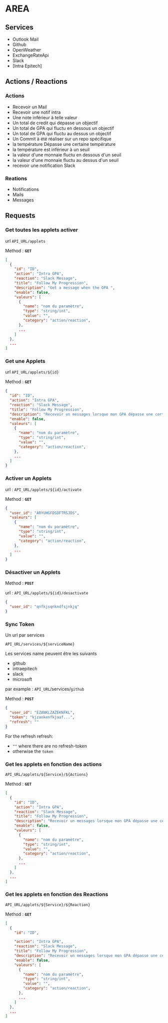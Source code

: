 # AREA

## Services

- Outlook Mail
- Github
- OpenWeather
- ExchangeRateApi
- Slack
- [Intra Epitech]

## Actions / Reactions

### Actions

- Recevoir un Mail
- Recevoir une notif intra
- Une note inférieur à telle valeur
- Un total de credit qui dépasse un objectif
- Un total de GPA qui fluctu en dessous un objectif
- Un total de GPA qui fluctu au dessus un objectif
- Un Commit à été réaliser sur un repo spécifique
- la température Dépasse une certaine température
- la température est inférieur à un seuil
- la valeur d'une monnaie fluctu en dessous d'un seuil
- la valeur d'une monnaie fluctu au dessus d'un seuil
- recevoir une notification Slack

### Reations

- Notifications
- Mails
- Messages

## Requests

### Get toutes les applets activer

url `API_URL/applets`

Method : **`GET`**

```json
[
  {
    "id": "ID",
    "action": "Intra GPA",
    "reaction": "Slack Message",
    "title": "Follow My Progression",
    "description": "Get a message when the GPA ",
    "enable": false,
    "valeurs": [
      {
        "name": "nom du paramètre",
        "type": "string/int",
        "value": "",
        "category": "action/reaction",
      },
      ...
    ]
  },
  ...
]
```

### Get une Applets

url `API_URL/applets/${id}`

Method : **`GET`**

```json
{
  "id": "ID",
  "action": "Intra GPA",
  "reaction": "Slack Message",
  "title": "Follow My Progression",
  "description": "Recevoir un messages lorsque mon GPA dépasse une certaines valeurs",
  "enable": false,
  "valeurs": [
    {
      "name": "nom du paramètre",
      "type": "string/int",
      "value": "",
      "category": "action/reaction",
    },
    ...
  ]
}
```

### Activer un Applets

url : `API_URL/applets/${id}/activate`

Method : **`GET`**

```json
{
  "user_id": "ARYUHGFDSDFTRSJDS",
  "valeurs": [
    {
      "name": "nom du paramètre",
      "type": "string/int",
      "value": "",
      "category": "action/reaction",
    },
    ...
  ]
}
```

### Désactiver un Applets

Method : **`POST`**

url : `API_URL/applets/${id}/desactivate`

```json
{
  "user_id": "qnfkjsqnkndfsjnkjq"
}
```

### Sync Token

Un url par services

`API_URL/services/${serviceName}`

Les services name peuvent être les suivants

- github
- intraepitech
- slack
- microsoft

par example : `API_URL`/services/`github`

Method : **`POST`**

```json
{
  "user_id": "EZANKLZAZEKNFKL",
  "token": "kjzankenfkjaaf...",
  "refresh": ""
}
```

For the refresh refresh:

- `""` where there are no refresh-token
- otherwise the `token`

### Get les applets en fonction des actions

`API_URL/applets/${Service}/${Actions}`

Method : **`GET`**

```json
[
  {
    "id": "ID",
    "action": "Intra GPA",
    "reaction": "Slack Message",
    "title": "Follow My Progression",
    "description": "Recevoir un messages lorsque mon GPA dépasse une certaines valeurs",
    "enable": false,
    "valeurs": [
      {
        "name": "nom du paramètre",
        "type": "string/int",
        "value": "",
        "category": "action/reaction",
      },
      ...
    ]
  },
  ...
]
```

### Get les applets en fonction des Reactions

`API_URL/applets/${Service}/${Reaction}`

Method : **`GET`**

```json
[
  {
    "id": "ID",

    "action": "Intra GPA",
    "reaction": "Slack Message",
    "title": "Follow My Progression",
    "description": "Recevoir un messages lorsque mon GPA dépasse une certaines valeurs",
    "enable": false,
    "valeurs": [
      {
        "name": "nom du paramètre",
        "type": "string/int",
        "value": "",
        "category": "action/reaction",
      },
      ...
    ]
  },
  ...
]
```
